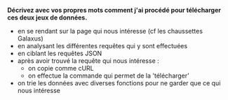 **Décrivez avec vos propres mots comment j'ai procédé pour télécharger ces deux jeux de données.**

- en se rendant sur la page qui nous intéresse (cf les chaussettes Galaxus)
- en analysant les différentes requêtes qui y sont effectuées
- en ciblant les requêtes JSON
- après avoir trouvé la requête qui nous intéresse :
  - on copie comme cURL
  - on effectue la commande qui permet de la 'télécharger'
- on trie les données avec diverses fonctions pour ne garder que ce qui nous intéresse